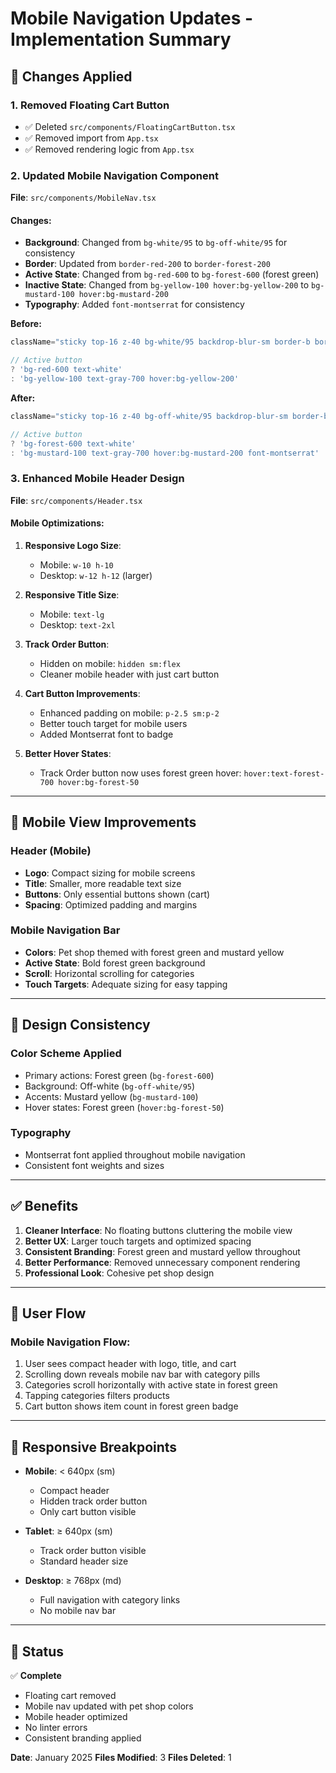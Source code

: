 # Mobile Navigation Updates - Implementation Summary

## 🎯 Changes Applied

### 1. **Removed Floating Cart Button**
- ✅ Deleted `src/components/FloatingCartButton.tsx`
- ✅ Removed import from `App.tsx`
- ✅ Removed rendering logic from `App.tsx`

### 2. **Updated Mobile Navigation Component**

**File**: `src/components/MobileNav.tsx`

#### Changes:
- **Background**: Changed from `bg-white/95` to `bg-off-white/95` for consistency
- **Border**: Updated from `border-red-200` to `border-forest-200`
- **Active State**: Changed from `bg-red-600` to `bg-forest-600` (forest green)
- **Inactive State**: Changed from `bg-yellow-100 hover:bg-yellow-200` to `bg-mustard-100 hover:bg-mustard-200`
- **Typography**: Added `font-montserrat` for consistency

**Before:**
```jsx
className="sticky top-16 z-40 bg-white/95 backdrop-blur-sm border-b border-red-200 md:hidden shadow-sm"

// Active button
? 'bg-red-600 text-white'
: 'bg-yellow-100 text-gray-700 hover:bg-yellow-200'
```

**After:**
```jsx
className="sticky top-16 z-40 bg-off-white/95 backdrop-blur-sm border-b border-forest-200 md:hidden shadow-sm"

// Active button
? 'bg-forest-600 text-white'
: 'bg-mustard-100 text-gray-700 hover:bg-mustard-200 font-montserrat'
```

### 3. **Enhanced Mobile Header Design**

**File**: `src/components/Header.tsx`

#### Mobile Optimizations:
1. **Responsive Logo Size**:
   - Mobile: `w-10 h-10`
   - Desktop: `w-12 h-12` (larger)

2. **Responsive Title Size**:
   - Mobile: `text-lg`
   - Desktop: `text-2xl`

3. **Track Order Button**:
   - Hidden on mobile: `hidden sm:flex`
   - Cleaner mobile header with just cart button

4. **Cart Button Improvements**:
   - Enhanced padding on mobile: `p-2.5 sm:p-2`
   - Better touch target for mobile users
   - Added Montserrat font to badge

5. **Better Hover States**:
   - Track Order button now uses forest green hover: `hover:text-forest-700 hover:bg-forest-50`

---

## 📱 Mobile View Improvements

### Header (Mobile)
- **Logo**: Compact sizing for mobile screens
- **Title**: Smaller, more readable text size
- **Buttons**: Only essential buttons shown (cart)
- **Spacing**: Optimized padding and margins

### Mobile Navigation Bar
- **Colors**: Pet shop themed with forest green and mustard yellow
- **Active State**: Bold forest green background
- **Scroll**: Horizontal scrolling for categories
- **Touch Targets**: Adequate sizing for easy tapping

---

## 🎨 Design Consistency

### Color Scheme Applied
- Primary actions: Forest green (`bg-forest-600`)
- Background: Off-white (`bg-off-white/95`)
- Accents: Mustard yellow (`bg-mustard-100`)
- Hover states: Forest green (`hover:bg-forest-50`)

### Typography
- Montserrat font applied throughout mobile navigation
- Consistent font weights and sizes

---

## ✅ Benefits

1. **Cleaner Interface**: No floating buttons cluttering the mobile view
2. **Better UX**: Larger touch targets and optimized spacing
3. **Consistent Branding**: Forest green and mustard yellow throughout
4. **Better Performance**: Removed unnecessary component rendering
5. **Professional Look**: Cohesive pet shop design

---

## 🔄 User Flow

### Mobile Navigation Flow:
1. User sees compact header with logo, title, and cart
2. Scrolling down reveals mobile nav bar with category pills
3. Categories scroll horizontally with active state in forest green
4. Tapping categories filters products
5. Cart button shows item count in forest green badge

---

## 📏 Responsive Breakpoints

- **Mobile**: < 640px (sm)
  - Compact header
  - Hidden track order button
  - Only cart button visible
  
- **Tablet**: ≥ 640px (sm)
  - Track order button visible
  - Standard header size
  
- **Desktop**: ≥ 768px (md)
  - Full navigation with category links
  - No mobile nav bar

---

## 🚀 Status

✅ **Complete**
- Floating cart removed
- Mobile nav updated with pet shop colors
- Mobile header optimized
- No linter errors
- Consistent branding applied

**Date**: January 2025
**Files Modified**: 3
**Files Deleted**: 1

